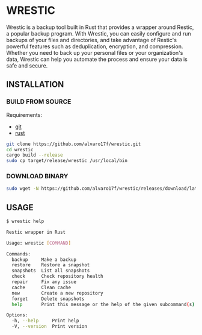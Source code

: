 # WRESTIC

Wrestic is a backup tool built in Rust that provides a wrapper around Restic, a popular backup program. With Wrestic, you can easily configure and run backups of your files and directories, and take advantage of Restic's powerful features such as deduplication, encryption, and compression. Whether you need to back up your personal files or your organization's data, Wrestic can help you automate the process and ensure your data is safe and secure.

## INSTALLATION

### BUILD FROM SOURCE
Requirements:
- [git](https://git-scm.com/)
- [rust](https://rust-lang.org/)

```sh
git clone https://github.com/alvaro17f/wrestic.git
cd wrestic
cargo build --release
sudo cp target/release/wrestic /usr/local/bin
```
### DOWNLOAD BINARY

```sh
sudo wget -N https://github.com/alvaro17f/wrestic/releases/download/latest/wrestic -P /usr/local/bin && sudo chmod +x /usr/local/bin/wrestic
```

## USAGE

```sh
$ wrestic help

Restic wrapper in Rust

Usage: wrestic [COMMAND]

Commands:
  backup     Make a backup
  restore    Restore a snapshot
  snapshots  List all snapshots
  check      Check repository health
  repair     Fix any issue
  cache      Clean cache
  new        Create a new repository
  forget     Delete snapshots
  help       Print this message or the help of the given subcommand(s)

Options:
  -h, --help     Print help
  -V, --version  Print version

```
